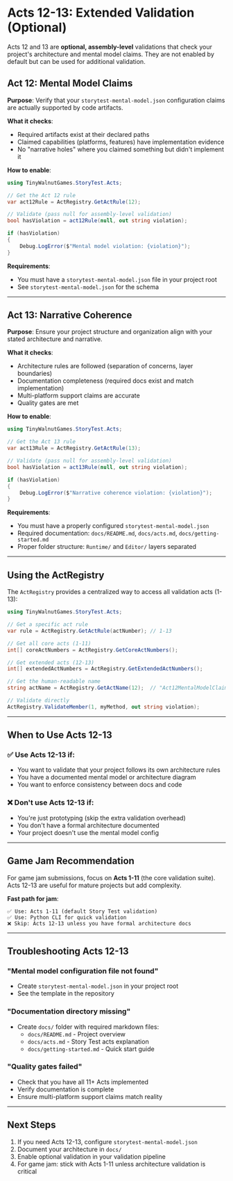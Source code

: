 # Acts 12-13: Extended Validation (Optional)

Acts 12 and 13 are **optional, assembly-level** validations that check your project's architecture and mental model claims. They are not enabled by default but can be used for additional validation.

## Act 12: Mental Model Claims

**Purpose**: Verify that your `storytest-mental-model.json` configuration claims are actually supported by code artifacts.

**What it checks**:
- Required artifacts exist at their declared paths
- Claimed capabilities (platforms, features) have implementation evidence
- No "narrative holes" where you claimed something but didn't implement it

**How to enable**:
```csharp
using TinyWalnutGames.StoryTest.Acts;

// Get the Act 12 rule
var act12Rule = ActRegistry.GetActRule(12);

// Validate (pass null for assembly-level validation)
bool hasViolation = act12Rule(null, out string violation);

if (hasViolation)
{
    Debug.LogError($"Mental model violation: {violation}");
}
```

**Requirements**:
- You must have a `storytest-mental-model.json` file in your project root
- See `storytest-mental-model.json` for the schema

---

## Act 13: Narrative Coherence

**Purpose**: Ensure your project structure and organization align with your stated architecture and narrative.

**What it checks**:
- Architecture rules are followed (separation of concerns, layer boundaries)
- Documentation completeness (required docs exist and match implementation)
- Multi-platform support claims are accurate
- Quality gates are met

**How to enable**:
```csharp
using TinyWalnutGames.StoryTest.Acts;

// Get the Act 13 rule
var act13Rule = ActRegistry.GetActRule(13);

// Validate (pass null for assembly-level validation)
bool hasViolation = act13Rule(null, out string violation);

if (hasViolation)
{
    Debug.LogError($"Narrative coherence violation: {violation}");
}
```

**Requirements**:
- You must have a properly configured `storytest-mental-model.json`
- Required documentation: `docs/README.md`, `docs/acts.md`, `docs/getting-started.md`
- Proper folder structure: `Runtime/` and `Editor/` layers separated

---

## Using the ActRegistry

The `ActRegistry` provides a centralized way to access all validation acts (1-13):

```csharp
using TinyWalnutGames.StoryTest.Acts;

// Get a specific act rule
var rule = ActRegistry.GetActRule(actNumber); // 1-13

// Get all core acts (1-11)
int[] coreActNumbers = ActRegistry.GetCoreActNumbers();

// Get extended acts (12-13)
int[] extendedActNumbers = ActRegistry.GetExtendedActNumbers();

// Get the human-readable name
string actName = ActRegistry.GetActName(12);  // "Act12MentalModelClaims"

// Validate directly
ActRegistry.ValidateMember(1, myMethod, out string violation);
```

---

## When to Use Acts 12-13

### ✅ Use Acts 12-13 if:
- You want to validate that your project follows its own architecture rules
- You have a documented mental model or architecture diagram
- You want to enforce consistency between docs and code

### ❌ Don't use Acts 12-13 if:
- You're just prototyping (skip the extra validation overhead)
- You don't have a formal architecture documented
- Your project doesn't use the mental model config

---

## Game Jam Recommendation

For game jam submissions, focus on **Acts 1-11** (the core validation suite). Acts 12-13 are useful for mature projects but add complexity.

**Fast path for jam**:
```
✅ Use: Acts 1-11 (default Story Test validation)
✅ Use: Python CLI for quick validation
❌ Skip: Acts 12-13 unless you have formal architecture docs
```

---

## Troubleshooting Acts 12-13

### "Mental model configuration file not found"
- Create `storytest-mental-model.json` in your project root
- See the template in the repository

### "Documentation directory missing"
- Create `docs/` folder with required markdown files:
  - `docs/README.md` - Project overview
  - `docs/acts.md` - Story Test acts explanation
  - `docs/getting-started.md` - Quick start guide

### "Quality gates failed"
- Check that you have all 11+ Acts implemented
- Verify documentation is complete
- Ensure multi-platform support claims match reality

---

## Next Steps

1. If you need Acts 12-13, configure `storytest-mental-model.json`
2. Document your architecture in `docs/`
3. Enable optional validation in your validation pipeline
4. For game jam: stick with Acts 1-11 unless architecture validation is critical